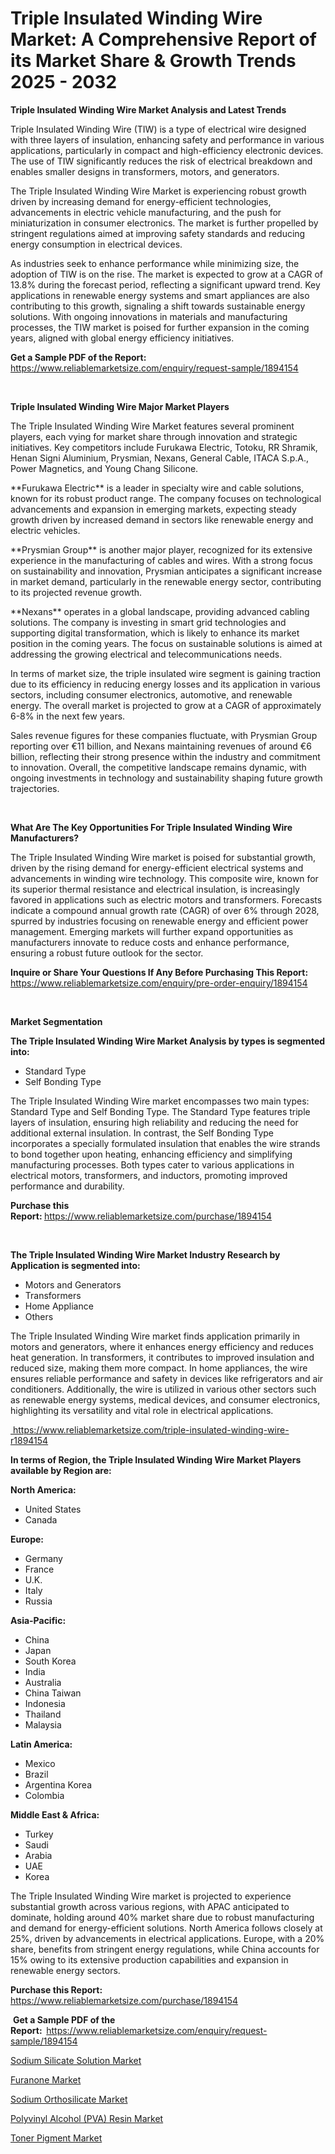 <p><h1>Triple Insulated Winding Wire Market: A Comprehensive Report of its Market Share & Growth Trends 2025 - 2032</h1></p><p><strong>Triple Insulated Winding Wire Market Analysis and Latest Trends</strong></p>
<p><p>Triple Insulated Winding Wire (TIW) is a type of electrical wire designed with three layers of insulation, enhancing safety and performance in various applications, particularly in compact and high-efficiency electronic devices. The use of TIW significantly reduces the risk of electrical breakdown and enables smaller designs in transformers, motors, and generators.</p><p>The Triple Insulated Winding Wire Market is experiencing robust growth driven by increasing demand for energy-efficient technologies, advancements in electric vehicle manufacturing, and the push for miniaturization in consumer electronics. The market is further propelled by stringent regulations aimed at improving safety standards and reducing energy consumption in electrical devices.</p><p>As industries seek to enhance performance while minimizing size, the adoption of TIW is on the rise. The market is expected to grow at a CAGR of 13.8% during the forecast period, reflecting a significant upward trend. Key applications in renewable energy systems and smart appliances are also contributing to this growth, signaling a shift towards sustainable energy solutions. With ongoing innovations in materials and manufacturing processes, the TIW market is poised for further expansion in the coming years, aligned with global energy efficiency initiatives.</p></p>
<p><strong>Get a Sample PDF of the Report:&nbsp;</strong> <a href="https://www.reliablemarketsize.com/enquiry/request-sample/1894154?utm_campaign=2268&utm_medium=2&utm_source=Github&utm_content=ia&utm_term=31012025&utm_id=triple-insulated-winding-wire">https://www.reliablemarketsize.com/enquiry/request-sample/1894154</a></p>
<p>&nbsp;</p>
<p><strong>Triple Insulated Winding Wire Major Market Players</strong></p>
<p><p>The Triple Insulated Winding Wire Market features several prominent players, each vying for market share through innovation and strategic initiatives. Key competitors include Furukawa Electric, Totoku, RR Shramik, Henan Signi Aluminium, Prysmian, Nexans, General Cable, ITACA S.p.A., Power Magnetics, and Young Chang Silicone.</p><p>**Furukawa Electric** is a leader in specialty wire and cable solutions, known for its robust product range. The company focuses on technological advancements and expansion in emerging markets, expecting steady growth driven by increased demand in sectors like renewable energy and electric vehicles.</p><p>**Prysmian Group** is another major player, recognized for its extensive experience in the manufacturing of cables and wires. With a strong focus on sustainability and innovation, Prysmian anticipates a significant increase in market demand, particularly in the renewable energy sector, contributing to its projected revenue growth.</p><p>**Nexans** operates in a global landscape, providing advanced cabling solutions. The company is investing in smart grid technologies and supporting digital transformation, which is likely to enhance its market position in the coming years. The focus on sustainable solutions is aimed at addressing the growing electrical and telecommunications needs.</p><p>In terms of market size, the triple insulated wire segment is gaining traction due to its efficiency in reducing energy losses and its application in various sectors, including consumer electronics, automotive, and renewable energy. The overall market is projected to grow at a CAGR of approximately 6-8% in the next few years.</p><p>Sales revenue figures for these companies fluctuate, with Prysmian Group reporting over €11 billion, and Nexans maintaining revenues of around €6 billion, reflecting their strong presence within the industry and commitment to innovation. Overall, the competitive landscape remains dynamic, with ongoing investments in technology and sustainability shaping future growth trajectories.</p></p>
<p>&nbsp;</p>
<p><strong>What Are The Key Opportunities For Triple Insulated Winding Wire Manufacturers?</strong></p>
<p><p>The Triple Insulated Winding Wire market is poised for substantial growth, driven by the rising demand for energy-efficient electrical systems and advancements in winding wire technology. This composite wire, known for its superior thermal resistance and electrical insulation, is increasingly favored in applications such as electric motors and transformers. Forecasts indicate a compound annual growth rate (CAGR) of over 6% through 2028, spurred by industries focusing on renewable energy and efficient power management. Emerging markets will further expand opportunities as manufacturers innovate to reduce costs and enhance performance, ensuring a robust future outlook for the sector.</p></p>
<p><strong>Inquire or Share Your Questions If Any Before Purchasing This Report:</strong> <a href="https://www.reliablemarketsize.com/enquiry/pre-order-enquiry/1894154?utm_campaign=2268&utm_medium=2&utm_source=Github&utm_content=ia&utm_term=31012025&utm_id=triple-insulated-winding-wire">https://www.reliablemarketsize.com/enquiry/pre-order-enquiry/1894154</a></p>
<p>&nbsp;</p>
<p><strong>Market Segmentation</strong></p>
<p><strong>The Triple Insulated Winding Wire Market Analysis by types is segmented into:</strong></p>
<p><ul><li>Standard Type</li><li>Self Bonding Type</li></ul></p>
<p><p>The Triple Insulated Winding Wire market encompasses two main types: Standard Type and Self Bonding Type. The Standard Type features triple layers of insulation, ensuring high reliability and reducing the need for additional external insulation. In contrast, the Self Bonding Type incorporates a specially formulated insulation that enables the wire strands to bond together upon heating, enhancing efficiency and simplifying manufacturing processes. Both types cater to various applications in electrical motors, transformers, and inductors, promoting improved performance and durability.</p></p>
<p><strong>Purchase this Report:&nbsp;</strong><a href="https://www.reliablemarketsize.com/purchase/1894154?utm_campaign=2268&utm_medium=2&utm_source=Github&utm_content=ia&utm_term=31012025&utm_id=triple-insulated-winding-wire">https://www.reliablemarketsize.com/purchase/1894154</a></p>
<p>&nbsp;</p>
<p><strong>The Triple Insulated Winding Wire Market Industry Research by Application is segmented into:</strong></p>
<p><ul><li>Motors and Generators</li><li>Transformers</li><li>Home Appliance</li><li>Others</li></ul></p>
<p><p>The Triple Insulated Winding Wire market finds application primarily in motors and generators, where it enhances energy efficiency and reduces heat generation. In transformers, it contributes to improved insulation and reduced size, making them more compact. In home appliances, the wire ensures reliable performance and safety in devices like refrigerators and air conditioners. Additionally, the wire is utilized in various other sectors such as renewable energy systems, medical devices, and consumer electronics, highlighting its versatility and vital role in electrical applications.</p></p>
<p><a href="https://www.reliablemarketsize.com/triple-insulated-winding-wire-r1894154?utm_campaign=2268&utm_medium=2&utm_source=Github&utm_content=ia&utm_term=31012025&utm_id=triple-insulated-winding-wire">&nbsp;https://www.reliablemarketsize.com/triple-insulated-winding-wire-r1894154</a></p>
<p><strong>In terms of Region, the Triple Insulated Winding Wire Market Players available by Region are:</strong></p>
<p>
    <p> <strong> North America: </strong>
        <ul>
            <li>United States</li>
            <li>Canada</li>
        </ul>
        </p> 
    <p> <strong> Europe: </strong>
        <ul>
            <li>Germany</li>
            <li>France</li>
            <li>U.K.</li>
            <li>Italy</li>
            <li>Russia</li>
        </ul>
        </p> 
    <p> <strong> Asia-Pacific: </strong>
        <ul>
            <li>China</li>
            <li>Japan</li>
            <li>South Korea</li>
            <li>India</li>
            <li>Australia</li>
            <li>China Taiwan</li>
            <li>Indonesia</li>
            <li>Thailand</li>
            <li>Malaysia</li>
        </ul>
        </p> 
    <p> <strong> Latin America: </strong>
        <ul>
            <li>Mexico</li>
            <li>Brazil</li>
            <li>Argentina Korea</li>
            <li>Colombia</li>
        </ul>
        </p> 
    <p> <strong> Middle East & Africa: </strong>
        <ul>
            <li>Turkey</li>
            <li>Saudi</li>
            <li>Arabia</li>
            <li>UAE</li>
            <li>Korea</li>
        </ul>
    </p>
    </p>
<p><p>The Triple Insulated Winding Wire market is projected to experience substantial growth across various regions, with APAC anticipated to dominate, holding around 40% market share due to robust manufacturing and demand for energy-efficient solutions. North America follows closely at 25%, driven by advancements in electrical applications. Europe, with a 20% share, benefits from stringent energy regulations, while China accounts for 15% owing to its extensive production capabilities and expansion in renewable energy sectors.</p></p>
<p><strong>Purchase this Report: </strong><a href="https://www.reliablemarketsize.com/purchase/1894154?utm_campaign=2268&utm_medium=2&utm_source=Github&utm_content=ia&utm_term=31012025&utm_id=triple-insulated-winding-wire">https://www.reliablemarketsize.com/purchase/1894154</a></p>
<p>&nbsp;<strong>Get a Sample PDF of the Report:&nbsp;&nbsp;</strong><a href="https://www.reliablemarketsize.com/enquiry/request-sample/1894154?utm_campaign=2268&utm_medium=2&utm_source=Github&utm_content=ia&utm_term=31012025&utm_id=triple-insulated-winding-wire">https://www.reliablemarketsize.com/enquiry/request-sample/1894154</a></p>
<p><strong></strong></p>
<p><p><a href="https://www.linkedin.com/pulse/evaluating-profitability-sodium-silicate-solution-market-kturc?utm_campaign=2268&utm_medium=2&utm_source=Github&utm_content=ia&utm_term=31012025&utm_id=triple-insulated-winding-wire">Sodium Silicate Solution Market</a></p><p><a href="https://www.linkedin.com/pulse/furanone-research-report-industry-development-estimated-qdf0c?utm_campaign=2268&utm_medium=2&utm_source=Github&utm_content=ia&utm_term=31012025&utm_id=triple-insulated-winding-wire">Furanone Market</a></p><p><a href="https://www.linkedin.com/pulse/examining-market-drivers-sodium-orthosilicate-expected-djtzc?utm_campaign=2268&utm_medium=2&utm_source=Github&utm_content=ia&utm_term=31012025&utm_id=triple-insulated-winding-wire">Sodium Orthosilicate Market</a></p><p><a href="https://www.linkedin.com/pulse/polyvinyl-alcohol-pva-resin-market-segmentation-applications-yygee?utm_campaign=2268&utm_medium=2&utm_source=Github&utm_content=ia&utm_term=31012025&utm_id=triple-insulated-winding-wire">Polyvinyl Alcohol (PVA) Resin Market</a></p><p><a href="https://github.com/lehumiston1971679/Market-Research-Report-List-1/blob/main/toner-pigment-market.md?utm_campaign=2268&utm_medium=2&utm_source=Github&utm_content=ia&utm_term=31012025&utm_id=triple-insulated-winding-wire">Toner Pigment Market</a></p></p>